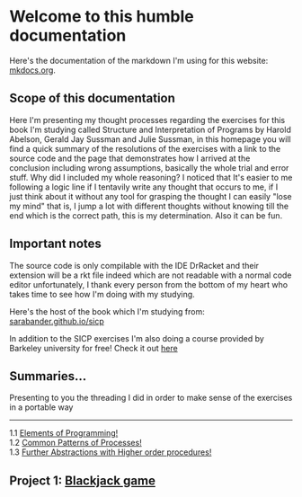 # Welcome to this humble documentation

Here's the documentation of the markdown I'm using for this website: [mkdocs.org](https://www.mkdocs.org).

## Scope of this documentation

Here I'm presenting my thought processes regarding the exercises for this book I'm studying called Structure and Interpretation of Programs by Harold Abelson, Gerald Jay Sussman and Julie Sussman, in this homepage you will find a quick summary of the resolutions of the exercises with a link to the source code and the page that demonstrates how I arrived at the conclusion including wrong assumptions, basically the whole trial and error stuff. Why did I included my whole reasoning? I noticed that It's easier to me following a logic line if I tentavily write any thought that occurs to me, if I just think about it without any tool for grasping the thought I can easily "lose my mind" that is, I jump a lot with different thoughts without knowing till the end which is the correct path, this is my determination. Also it can be fun.

## Important notes
The source code is only compilable with the IDE DrRacket and their extension will be a rkt file indeed which are not readable with a normal code editor unfortunately, I thank every person from the bottom of my heart who takes time to see how I'm doing with my studying.

Here's the host of the book which I'm studying from: [sarabander.github.io/sicp](http://sarabander.github.io/sicp/html/index.xhtml)

In addition to the SICP exercises I'm also doing a course provided by Barkeley university for free! Check it out [here](https://people.eecs.berkeley.edu/~bh/61a-pages/Volume1/CS%2061A%20Course%20Reader,%20Volume%201.html)

## Summaries...
Presenting to you the threading I did in order to make sense of the exercises in a portable way

-------
1.1 [Elements of Programming!](/summaries/SectionOne/1-ElementsOfProgramming)  
1.2 [Common Patterns of Processes!](/summaries/SectionOne/2-CommonProcessPatterns)  
1.3 [Further Abstractions with Higher order procedures!](/summaries/SectionOne/3-HigherOrderProc)  

Project 1: [Blackjack game](./solutions/SectionOne/barkeley-project-1/Project_Section1_Barkeley.md)
--------